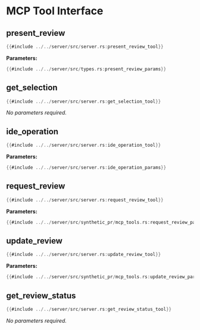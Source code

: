 # MCP Tool Interface

## present_review

```rust
{{#include ../../server/src/server.rs:present_review_tool}}
```

**Parameters:**
```rust
{{#include ../../server/src/types.rs:present_review_params}}
```

## get_selection

```rust
{{#include ../../server/src/server.rs:get_selection_tool}}
```

*No parameters required.*

## ide_operation

```rust
{{#include ../../server/src/server.rs:ide_operation_tool}}
```

**Parameters:**
```rust
{{#include ../../server/src/server.rs:ide_operation_params}}
```

## request_review

```rust
{{#include ../../server/src/server.rs:request_review_tool}}
```

**Parameters:**
```rust
{{#include ../../server/src/synthetic_pr/mcp_tools.rs:request_review_params}}
```

## update_review

```rust
{{#include ../../server/src/server.rs:update_review_tool}}
```

**Parameters:**
```rust
{{#include ../../server/src/synthetic_pr/mcp_tools.rs:update_review_params}}
```

## get_review_status

```rust
{{#include ../../server/src/server.rs:get_review_status_tool}}
```

*No parameters required.*
